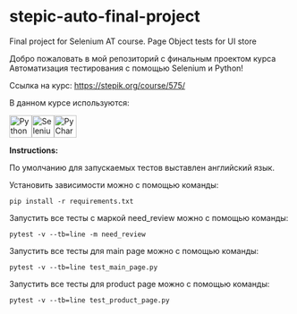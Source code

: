 # stepic-auto-final-project
Final project for Selenium AT course. Page Object tests for UI store

Добро пожаловать в мой репозиторий с финальным проектом курса Автоматизация тестирования с помощью Selenium и Python! 

Ссылка на курс: https://stepik.org/course/575/

В данном курсе используются:

<img src="https://user-images.githubusercontent.com/125028645/231808880-8c86c010-a3f9-48d0-ac04-f059afa9efc8.png" width="40" title="Python"><img src="https://user-images.githubusercontent.com/125028645/231809848-5fc170d4-2ed5-488b-8d46-b957abc3ee99.png" width="40" title="Selenium"><img src="https://user-images.githubusercontent.com/125028645/231810036-e2c7d063-3355-4c3f-9fd4-eb1f1fbd5bc7.png" width="40" title="PyCharm">

**Instructions:**

По умолчанию для запускаемых тестов выставлен английский язык.

Установить зависимости можно с помощью команды:

`pip install -r requirements.txt`

Запустить все тесты с маркой need_review можно с помощью команды: 

`pytest -v --tb=line -m need_review`

Запустить все тесты для main page можно с помощью команды: 

`pytest -v --tb=line test_main_page.py`

Запустить все тесты для product page можно с помощью команды: 

`pytest -v --tb=line test_product_page.py`
